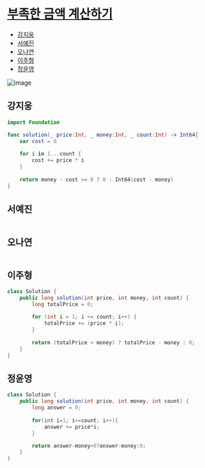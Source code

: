
# [부족한 금액 계산하기](https://programmers.co.kr/learn/courses/30/lessons/82612)

- [강지웅](#강지웅)
- [서예진](#서예진)
- [오나연](#오나연)
- [이주형](#이주형)
- [정윤영](#정윤영)

![image](https://user-images.githubusercontent.com/56468120/164585500-bc7c45f8-7694-4ad0-8173-2ed59b3f23a3.png)

## 강지웅
```swift
import Foundation

func solution(_ price:Int, _ money:Int, _ count:Int) -> Int64{
    var cost = 0
    
    for i in 1...count {
        cost += price * i
    }
    
    return money - cost >= 0 ? 0 : Int64(cost - money)
}
```
## 서예진
```java

```

## 오나연
```java

```

## 이주형
```java
class Solution {
    public long solution(int price, int money, int count) {
        long totalPrice = 0;
        
        for (int i = 1; i <= count; i++) {
            totalPrice += (price * i);
        }
        
        return (totalPrice > money) ? totalPrice - money : 0;
    }
}
```

## 정윤영
```java
class Solution {
    public long solution(int price, int money, int count) {
        long answer = 0;
        
        for(int i=1; i<=count; i++){
            answer += price*i;
        }

        return answer-money>0?answer-money:0;
    }
}
```

